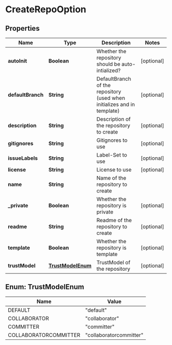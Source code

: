 
# CreateRepoOption

## Properties
Name | Type | Description | Notes
------------ | ------------- | ------------- | -------------
**autoInit** | **Boolean** | Whether the repository should be auto-intialized? |  [optional]
**defaultBranch** | **String** | DefaultBranch of the repository (used when initializes and in template) |  [optional]
**description** | **String** | Description of the repository to create |  [optional]
**gitignores** | **String** | Gitignores to use |  [optional]
**issueLabels** | **String** | Label-Set to use |  [optional]
**license** | **String** | License to use |  [optional]
**name** | **String** | Name of the repository to create | 
**_private** | **Boolean** | Whether the repository is private |  [optional]
**readme** | **String** | Readme of the repository to create |  [optional]
**template** | **Boolean** | Whether the repository is template |  [optional]
**trustModel** | [**TrustModelEnum**](#TrustModelEnum) | TrustModel of the repository |  [optional]


<a name="TrustModelEnum"></a>
## Enum: TrustModelEnum
Name | Value
---- | -----
DEFAULT | &quot;default&quot;
COLLABORATOR | &quot;collaborator&quot;
COMMITTER | &quot;committer&quot;
COLLABORATORCOMMITTER | &quot;collaboratorcommitter&quot;



